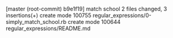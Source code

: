[master (root-commit) b9e1f19] match school
 2 files changed, 3 insertions(+)
 create mode 100755 regular_expressions/0-simply_match_school.rb
 create mode 100644 regular_expressions/README.md
